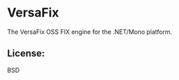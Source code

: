 VersaFix
========

The VersaFix OSS FIX engine for the .NET/Mono platform.

License:
--------
BSD


